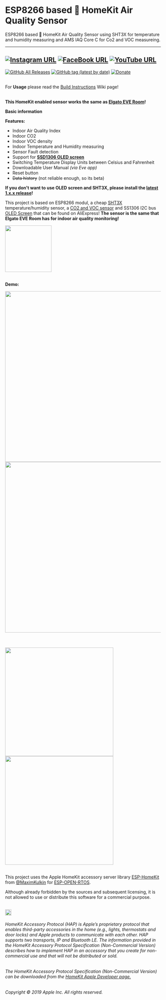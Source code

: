 # ESP8266 based  HomeKit Air Quality Sensor
ESP8266 based  HomeKit Air Quality Sensor using SHT3X for temperature and humidity measuring and AMS IAQ Core C for Co2 and VOC measureing.

------
[![Instagram URL](https://img.shields.io/twitter/url/https/www.instagram.com/homekidd?label=Follow&logo=instagram&style=social)](https://www.instagram.com/homekidd) [![FaceBook URL](https://img.shields.io/twitter/url/https/www.facebook.com/HomeKiid?label=Like&logo=facebook&style=social)](https://www.facebook.com/HomeKiid) [![YouTube URL](https://img.shields.io/twitter/url/https/www.youtube.com/channel/UCkqC_6j1uyYVv7SO3jPe7KA?label=Follow&logo=youtube&style=social)](https://www.youtube.com/channel/UCkqC_6j1uyYVv7SO3jPe7KA)
------

[![GitHub All Releases](https://img.shields.io/github/downloads/HomeKidd/ESP8266-HomeKit-Air-Quality-Sensor-Elgato-Eve-Room/total?color=green)](https://github.com/HomeKidd/Homekit-WS2812B-controller/releases) 
[![GitHub tag (latest by date)](https://img.shields.io/github/v/tag/HomeKidd/ESP8266-HomeKit-Air-Quality-Sensor-Elgato-Eve-Room?color=yellow&label=Latest%20Release)](https://github.com/HomeKidd/ESP8266-HomeKit-Air-Quality-Sensor-Elgato-Eve-Room/releases) 
[![Donate](https://img.shields.io/badge/Donate-PayPal-blue.svg)](https://www.paypal.com/cgi-bin/webscr?cmd=_s-xclick&hosted_button_id=CEYEK69ZYG69S&source=url)
<br/>
<br/>


For **Usage** please read the [Build Instructions](https://github.com/HomeKidd/ESP8266-HomeKit-Air-Quality-Sensor-Elgato-Eve-Room/wiki/Build-Instructions) Wiki page!<br/><br/>



**This HomeKit enabled sensor works the same as [Elgato EVE Room](https://www.evehome.com/en/eve-room)!** 


**Basic information**

**Features:**
* Indoor Air Quality Index
* Indoor CO2
* Indoor VOC density
* Indoor Temperature and Humidity measuring 
* Sensor Fault detection
* Support for **[SSD1306 OLED screen](https://s.click.aliexpress.com/e/_d7Bj0V3)** 
* Switching Temperature Display Units between Celsius and Fahrenheit
* Downloadable User Manual _(via Eve app)_
* Reset button 
* ~~Data history~~ (not reliable enough, so its beta)

**If you don't want to use OLED screen and SHT3X, please install the [latest 1.x.x release](https://github.com/HomeKidd/ESP8266-HomeKit-Air-Quality-Sensor-Elgato-Eve-Room/releases)!** 


This project is based on ESP8266 modul, a cheap [SHT3X](http://s.click.aliexpress.com/e/qAfJeXuk) temperature/humidity sensor, a [CO2 and VOC sensor](http://s.click.aliexpress.com/e/KJ7eKX6s) and SS1306 I2C bus [OLED Screen](https://s.click.aliexpress.com/e/_d7Bj0V3) that can be found on AliExpress! **The sensor is the same that Elgato EVE Room has for indoor air quality monitoring!** 
</br>

<a href="http://s.click.aliexpress.com/e/KJ7eKX6s">
<img border="0" alt="" src="https://github.com/HomeKidd/ESP8266-HomeKit-Air-Quality-Sensor-Elgato-Eve-Room/raw/master/images/IAQ-CORE%20C.jpg" width="150">
</a> </br></br>




**Demo:**

<img src="https://github.com/HomeKidd/ESP8266-HomeKit-Air-Quality-Sensor-Elgato-Eve-Room/raw/master/images/homekid__iaq_mockup.JPG" width="550"/> </br>
<img src="https://github.com/HomeKidd/ESP8266-HomeKit-Air-Quality-Sensor-Elgato-Eve-Room/raw/master/images/Image_1.png" width="550"/> </br></br></br>


<img border="0" alt="" src="https://github.com/HomeKidd/ESP8266-HomeKit-Air-Quality-Sensor-Elgato-Eve-Room/raw/master/images/pcb_front.png" width="350">
<img border="0" alt="" src="https://github.com/HomeKidd/ESP8266-HomeKit-Air-Quality-Sensor-Elgato-Eve-Room/raw/master/images/pcb_back.png" width="350">

<br/>
<br/>

This project uses the Apple HomeKit accessory server library [ESP-HomeKit](https://github.com/maximkulkin/esp-homekit) from [@MaximKulkin](https://github.com/maximkulkin) for [ESP-OPEN-RTOS](https://github.com/SuperHouse/esp-open-rtos).<br/>

Although already forbidden by the sources and subsequent licensing, it is not allowed to use or distribute this software for a commercial purpose.<br/><br/>

<img src="https://freepngimg.com/thumb/apple_logo/25366-7-apple-logo-file.png" width="20"/> 

###### HomeKit Accessory Protocol (HAP) is Apple’s proprietary protocol that enables third-party accessories in the home (e.g., lights, thermostats and door locks) and Apple products to communicate with each other. HAP supports two transports, IP and Bluetooth LE. The information provided in the HomeKit Accessory Protocol Specification (Non-Commercial Version) describes how to implement HAP in an accessory that you create for non-commercial use and that will not be distributed or sold.

###### The HomeKit Accessory Protocol Specification (Non-Commercial Version) can be downloaded from the [HomeKit Apple Developer page.](https://developer.apple.com/homekit/)

###### Copyright © 2019 Apple Inc. All rights reserved.
